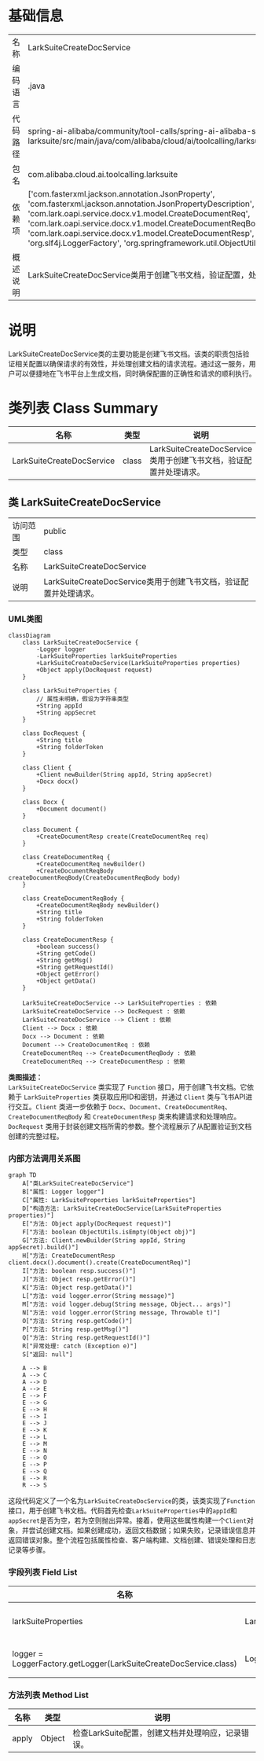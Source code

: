 # 基础信息

|      |      |
|------|------|
| 名称 | LarkSuiteCreateDocService |
| 编码语言 | .java |
| 代码路径 | spring-ai-alibaba/community/tool-calls/spring-ai-alibaba-starter-tool-calling-larksuite/src/main/java/com/alibaba/cloud/ai/toolcalling/larksuite/LarkSuiteCreateDocService.java |
| 包名 | com.alibaba.cloud.ai.toolcalling.larksuite |
| 依赖项 | ['com.fasterxml.jackson.annotation.JsonProperty', 'com.fasterxml.jackson.annotation.JsonPropertyDescription', 'com.lark.oapi.Client', 'com.lark.oapi.service.docx.v1.model.CreateDocumentReq', 'com.lark.oapi.service.docx.v1.model.CreateDocumentReqBody', 'com.lark.oapi.service.docx.v1.model.CreateDocumentResp', 'org.slf4j.Logger', 'org.slf4j.LoggerFactory', 'org.springframework.util.ObjectUtils', 'java.util.function.Function'] |
| 概述说明 | LarkSuiteCreateDocService类用于创建飞书文档，验证配置，处理请求。 |

# 说明

LarkSuiteCreateDocService类的主要功能是创建飞书文档。该类的职责包括验证相关配置以确保请求的有效性，并处理创建文档的请求流程。通过这一服务，用户可以便捷地在飞书平台上生成文档，同时确保配置的正确性和请求的顺利执行。

# 类列表 Class Summary

| 名称   | 类型  | 说明 |
|-------|------|-------------|
| LarkSuiteCreateDocService | class | LarkSuiteCreateDocService类用于创建飞书文档，验证配置并处理请求。 |



## 类 LarkSuiteCreateDocService

|      |      |
|------|------|
| 访问范围 | public |
| 类型 | class |
| 名称 | LarkSuiteCreateDocService |
| 说明 | LarkSuiteCreateDocService类用于创建飞书文档，验证配置并处理请求。 |


### UML类图

```mermaid
classDiagram
    class LarkSuiteCreateDocService {
        -Logger logger
        -LarkSuiteProperties larkSuiteProperties
        +LarkSuiteCreateDocService(LarkSuiteProperties properties)
        +Object apply(DocRequest request)
    }

    class LarkSuiteProperties {
        // 属性未明确，假设为字符串类型
        +String appId
        +String appSecret
    }

    class DocRequest {
        +String title
        +String folderToken
    }

    class Client {
        +Client newBuilder(String appId, String appSecret)
        +Docx docx()
    }

    class Docx {
        +Document document()
    }

    class Document {
        +CreateDocumentResp create(CreateDocumentReq req)
    }

    class CreateDocumentReq {
        +CreateDocumentReq newBuilder()
        +CreateDocumentReqBody createDocumentReqBody(CreateDocumentReqBody body)
    }

    class CreateDocumentReqBody {
        +CreateDocumentReqBody newBuilder()
        +String title
        +String folderToken
    }

    class CreateDocumentResp {
        +boolean success()
        +String getCode()
        +String getMsg()
        +String getRequestId()
        +Object getError()
        +Object getData()
    }

    LarkSuiteCreateDocService --> LarkSuiteProperties : 依赖
    LarkSuiteCreateDocService --> DocRequest : 依赖
    LarkSuiteCreateDocService --> Client : 依赖
    Client --> Docx : 依赖
    Docx --> Document : 依赖
    Document --> CreateDocumentReq : 依赖
    CreateDocumentReq --> CreateDocumentReqBody : 依赖
    CreateDocumentReq --> CreateDocumentResp : 依赖
```

**类图描述：**  
`LarkSuiteCreateDocService` 类实现了 `Function` 接口，用于创建飞书文档。它依赖于 `LarkSuiteProperties` 类获取应用ID和密钥，并通过 `Client` 类与飞书API进行交互。`Client` 类进一步依赖于 `Docx`、`Document`、`CreateDocumentReq`、`CreateDocumentReqBody` 和 `CreateDocumentResp` 类来构建请求和处理响应。`DocRequest` 类用于封装创建文档所需的参数。整个流程展示了从配置验证到文档创建的完整过程。


### 内部方法调用关系图

```mermaid
graph TD
    A["类LarkSuiteCreateDocService"]
    B["属性: Logger logger"]
    C["属性: LarkSuiteProperties larkSuiteProperties"]
    D["构造方法: LarkSuiteCreateDocService(LarkSuiteProperties properties)"]
    E["方法: Object apply(DocRequest request)"]
    F["方法: boolean ObjectUtils.isEmpty(Object obj)"]
    G["方法: Client.newBuilder(String appId, String appSecret).build()"]
    H["方法: CreateDocumentResp client.docx().document().create(CreateDocumentReq)"]
    I["方法: boolean resp.success()"]
    J["方法: Object resp.getError()"]
    K["方法: Object resp.getData()"]
    L["方法: void logger.error(String message)"]
    M["方法: void logger.debug(String message, Object... args)"]
    N["方法: void logger.error(String message, Throwable t)"]
    O["方法: String resp.getCode()"]
    P["方法: String resp.getMsg()"]
    Q["方法: String resp.getRequestId()"]
    R["异常处理: catch (Exception e)"]
    S["返回: null"]

    A --> B
    A --> C
    A --> D
    A --> E
    E --> F
    E --> G
    E --> H
    E --> I
    E --> J
    E --> K
    E --> L
    E --> M
    E --> N
    E --> O
    E --> P
    E --> Q
    E --> R
    R --> S
```

这段代码定义了一个名为`LarkSuiteCreateDocService`的类，该类实现了`Function`接口，用于创建飞书文档。代码首先检查`LarkSuiteProperties`中的`appId`和`appSecret`是否为空，若为空则抛出异常。接着，使用这些属性构建一个`Client`对象，并尝试创建文档。如果创建成功，返回文档数据；如果失败，记录错误信息并返回错误对象。整个流程包括属性检查、客户端构建、文档创建、错误处理和日志记录等步骤。

### 字段列表 Field List

| 名称  | 类型  | 说明 |
|-------|-------|------|
| larkSuiteProperties | LarkSuiteProperties | 定义LarkSuiteProperties类型的变量larkSuiteProperties。 |
| logger = LoggerFactory.getLogger(LarkSuiteCreateDocService.class) | Logger | LarkSuiteCreateDocService类中定义了一个静态日志记录器。 |

### 方法列表 Method List

| 名称  | 类型  | 说明 |
|-------|-------|------|
| apply | Object | 检查LarkSuite配置，创建文档并处理响应，记录错误。 |




